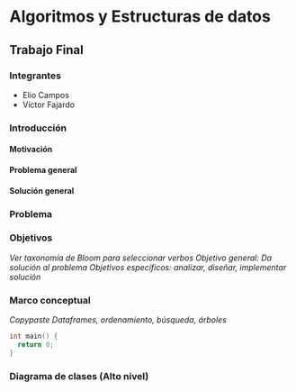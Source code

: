 Algoritmos y Estructuras de datos
=================================
Trabajo Final
-------------
### Integrantes
* Elio Campos
* Víctor Fajardo
### Introducción
#### Motivación
#### Problema general
#### Solución general

### Problema

### Objetivos
_Ver taxonomía de Bloom para seleccionar verbos_
_Objetivo general: Da solución al problema_
_Objetivos específicos: analizar, diseñar, implementar solución_
### Marco conceptual
_Copypaste Dataframes, ordenamiento, búsqueda, árboles_
``` c++
int main() {
  return 0;
}
```

### Diagrama de clases (Alto nivel)

